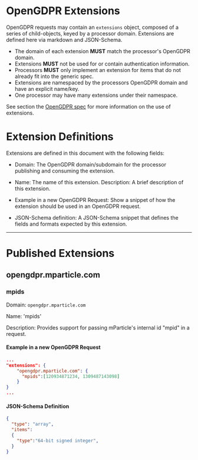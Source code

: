 # OpenGDPR Extensions

OpenGDPR requests may contain an `extensions` object, composed of a series of child-objects, keyed by a processor domain. Extensions are defined here via markdown and JSON-Schema.

- The domain of each extension **MUST** match the processor's OpenGDPR domain.
- Extensions **MUST** not be used for or contain authentication information.
- Processors **MUST** only implement an extension for items that do not already fit into the generic spec.
- Extensions are namespaced by the processors OpenGDPR domain and have an explicit name/key.
- One processor may have many extensions under their namespace.

See section the [OpenGDPR spec](OpenGDPR_specification.md) for more information on the use of extensions.

# Extension Definitions
Extensions are defined in this document with the following fields:

- Domain: The OpenGDPR domain/subdomain for the processor publishing and consuming the extension.

- Name: The name of this extension.
Description: A brief description of this extension.

- Example in a new OpenGDPR Request: Show a snippet of how the extension should be used in an OpenGDPR request.

- JSON-Schema definition: A JSON-Schema snippet that defines the fields and formats expected by this extension.


---


# Published Extensions

## opengdpr.mparticle.com
### mpids

Domain: `opengdpr.mparticle.com`

Name: 'mpids'

Description:
  Provides support for passing mParticle's internal id "mpid" in a request.

#### Example in a new OpenGDPR Request

```json
...
"extensions": {
    "opengdpr.mparticle.com": {
      "mpids":[120934871234, 1309487143098]
    }
}
...
```

#### JSON-Schema Definition

```json
{
  "type": "array",
  "items":
  {
    "type":"64-bit signed integer",
  }
}
```
